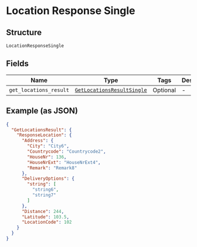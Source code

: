 
# Location Response Single

## Structure

`LocationResponseSingle`

## Fields

| Name | Type | Tags | Description |
|  --- | --- | --- | --- |
| `get_locations_result` | [`GetLocationsResultSingle`](../../doc/models/get-locations-result-single.md) | Optional | - |

## Example (as JSON)

```json
{
  "GetLocationsResult": {
    "ResponseLocation": {
      "Address": {
        "City": "City6",
        "Countrycode": "Countrycode2",
        "HouseNr": 136,
        "HouseNrExt": "HouseNrExt4",
        "Remark": "Remark8"
      },
      "DeliveryOptions": {
        "string": [
          "string6",
          "string7"
        ]
      },
      "Distance": 244,
      "Latitude": 103.5,
      "LocationCode": 102
    }
  }
}
```

